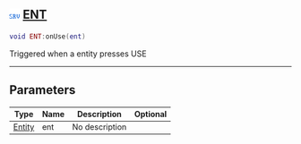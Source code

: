 ## ![server](.gitbook/assets/server.png) [ENT](home/ENT)



```lua
void ENT:onUse(ent)
```

Triggered when a entity presses USE

------
## Parameters

| Type   | Name | Description | Optional |
| ------ | ---- | ----------- | -------: |
| [Entity](home/Entity) | ent | No description |  |


